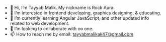 - 👋 Hi, I’m Tayyab Malik. My nickname is Rock Aura.
- 👀 I’m interested in frontend developing, graphics designing, & educating.
- 🌱 I’m currently learning Angular JavaScript, and other updated info related to web development.
- 💞️ I’m looking to collaborate with no one.
- 📫 How to reach me by email: tayyabmalikak47@gmail.com

<!---
TayyabMalik5672/TayyabMalik5672 is a ✨ special ✨ repository because its `README.md` (this file) appears on your GitHub profile.
You can click the Preview link to take a look at your changes.
--->
